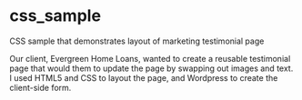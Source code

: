 # css_sample
CSS sample that demonstrates layout of marketing testimonial page

Our client, Evergreen Home Loans, wanted to create a reusable testimonial page that would them to update the page by 
swapping out images and text.  I used HTML5 and CSS to layout the page, and Wordpress to create the client-side form.
